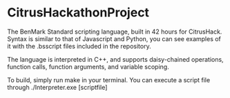 CitrusHackathonProject
======================

The BenMark Standard scripting language, built in 42 hours for CitrusHack. Syntax is similar to that of Javascript and Python, you can see examples of it with the .bsscript files included in the repository.

The language is interpreted in C++, and supports daisy-chained operations, function calls, function arguments, and variable scoping.

To build, simply run make in your terminal. You can execute a script file through ./Interpreter.exe [scriptfile]

